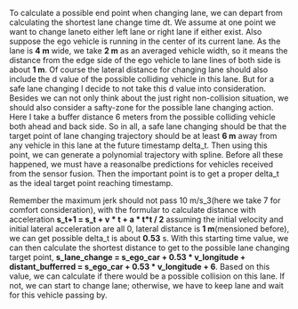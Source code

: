 To calculate a possible end point when changing lane, we can depart from calculating the shortest lane change time dt. We assume at one point we want to change laneto either left lane or right lane if either exist. Also suppose the ego vehicle is running in the center of its current lane. As the lane is **4 m** wide, we take **2 m** as an averaged vehicle width, so it means the distance from the edge side of the ego vehicle to lane lines of both side is about **1 m**. Of course the lateral distance for changing lane should also include the d value of the possible colliding vehicle in this lane. But for a safe lane changing I decide to not take this d value into consideration. Besides we can not only think about the just right non-collision situation, we should also consider a safty-zone for the possible lane changing action. Here I take a buffer distance 6 meters from the possible colliding vehicle both ahead and back side. So in all, a safe lane changing should be that the target point of lane changing trajectory should be at least **6 m** away from any vehicle in this lane at the future timestamp delta_t. Then using this point, we can generate a polynomial trajectory with spline. Before all these happened, we must have a reasonalbe predictions for vehicles received from the sensor fusion. Then the important point is to get a proper delta_t as the ideal target point reaching timestamp. 

Remember the maximum jerk should not pass 10 m/s_3(here we take 7 for comfort consideration), with the formular to calculate distance with acceleration
 **s_t+1 = s_t + v * t + a * t*t / 2**
assuming the initial velocity and initial lateral acceleration are all 0, lateral distance is **1 m**(mensioned before),  we can get possible delta_t is about **0.53** s. With this starting time value, we can then calculate the shortest distance to get to the possible lane changing target point,
**s_lane_change = s_ego_car + 0.53 * v_longitude + distant_bufferred
                = s_ego_car + 0.53 * v_longitude + 6**.
Based on this value, we can calculate if there would be a possible collision on this lane. If not, we can start to change lane; otherwise, we have to keep lane and wait for this vehicle passing by.
